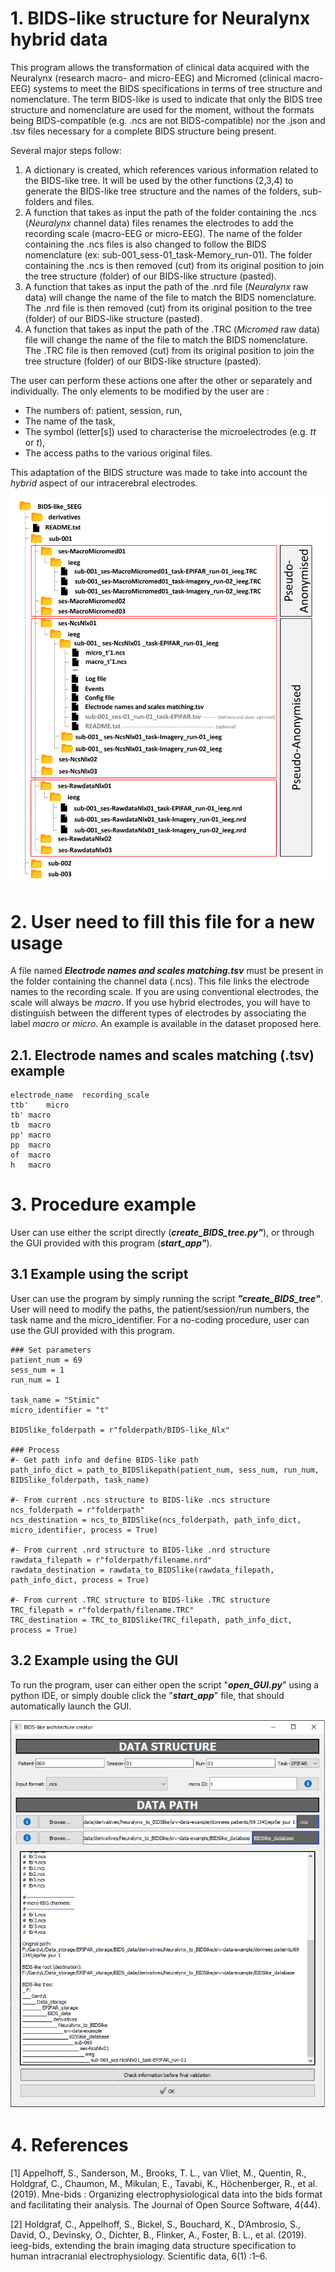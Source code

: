 # 1. BIDS-like structure for Neuralynx hybrid data
This program allows the transformation of clinical data acquired with the Neuralynx (research macro- and micro-EEG) and Micromed (clinical macro-EEG) systems to meet the BIDS specifications in terms of tree structure and nomenclature. The term BIDS-like is used to indicate that only the BIDS tree structure and nomenclature are used for the moment, without the formats being BIDS-compatible (e.g. .ncs are not BIDS-compatible) nor the .json and .tsv files necessary for a complete BIDS structure being present.

Several major steps follow:
1. A dictionary is created, which references various information related to the BIDS-like tree. It will be used by the other functions (2,3,4) to generate the BIDS-like tree structure and the names of the folders, sub-folders and files.
2. A function that takes as input the path of the folder containing the .ncs (*Neuralynx* channel data) files renames the electrodes to add the recording scale (macro-EEG or micro-EEG). The name of the folder containing the .ncs files is also changed to follow the BIDS nomenclature (ex: sub-001_sess-01_task-Memory_run-01). The folder containing the .ncs is then removed (cut) from its original position to join the tree structure (folder) of our BIDS-like structure (pasted).
3. A function that takes as input the path of the .nrd file (*Neuralynx* raw data) will change the name of the file to match the BIDS nomenclature. The .nrd file is then removed (cut) from its original position to the tree (folder) of our BIDS-like structure (pasted).
4. A function that takes as input the path of the .TRC (*Micromed* raw data) file will change the name of the file to match the BIDS nomenclature. The .TRC file is then removed (cut) from its original position to join the tree structure (folder) of our BIDS-like structure (pasted).

The user can perform these actions one after the other or separately and individually. The only elements to be modified by the user are :
- The numbers of: patient, session, run,
- The name of the task,
- The symbol (letter[s]) used to characterise the microelectrodes (e.g. *tt* or *t*),
- The access paths to the various original files.

This adaptation of the BIDS structure was made to take into account the *hybrid* aspect of our intracerebral electrodes.

![](illustrations/BIDS-like_SEEG.png)

# 2. User need to fill this file for a new usage
A file named _**Electrode names and scales matching.tsv**_ must be present in the folder containing the channel data (.ncs). This file links the electrode names to the recording scale. If you are using conventional electrodes, the scale will always be *macro*. If you use hybrid electrodes, you will have to distinguish between the different types of electrodes by associating the label *macro* or *micro*. An example is available in the dataset proposed here.

## 2.1. Electrode names and scales matching (.tsv) example
```
electrode_name	recording_scale
ttb'	micro
tb'	macro
tb	macro
pp'	macro
pp	macro
of	macro
h	macro
```

# 3. Procedure example
User can use either the script directly (_**create_BIDS_tree.py"**_), or through the GUI provided with this program (_**start_app"**_).

## 3.1 Example using the script
User can use the program by simply running the script _**"create_BIDS_tree"**_. User will need to modify the paths, the patient/session/run numbers, the task name and the micro_identifier. For a no-coding procedure, user can use the GUI provided with this program.

```
### Set parameters
patient_num = 69
sess_num = 1
run_num = 1

task_name = "Stimic"
micro_identifier = "t"

BIDSlike_folderpath = r"folderpath/BIDS-like_Nlx"

### Process
#- Get path info and define BIDS-like path
path_info_dict = path_to_BIDSlikepath(patient_num, sess_num, run_num, BIDSlike_folderpath, task_name)

#- From current .ncs structure to BIDS-like .ncs structure
ncs_folderpath = r"folderpath"
ncs_destination = ncs_to_BIDSlike(ncs_folderpath, path_info_dict, micro_identifier, process = True)

#- From current .nrd structure to BIDS-like .nrd structure
rawdata_filepath = r"folderpath/filename.nrd"
rawdata_destination = rawdata_to_BIDSlike(rawdata_filepath, path_info_dict, process = True)

#- From current .TRC structure to BIDS-like .TRC structure
TRC_filepath = r"folderpath/filename.TRC"
TRC_destination = TRC_to_BIDSlike(TRC_filepath, path_info_dict, process = True)
```

## 3.2 Example using the GUI
To run the program, user can either open the script "_**open_GUI.py**_" using a python IDE, or simply double click the "_**start_app**_" file, that should automatically launch the GUI.

![](illustrations/open_GUI.png)

# 4. References
[1] Appelhoff, S., Sanderson, M., Brooks, T. L., van Vliet, M., Quentin, R., Holdgraf, C., Chaumon, M., Mikulan, E., Tavabi, K., Höchenberger, R., et al. (2019). Mne-bids : Organizing electrophysiological data into the bids format and facilitating their analysis. The Journal of Open Source Software, 4(44).

[2] Holdgraf, C., Appelhoff, S., Bickel, S., Bouchard, K., D’Ambrosio, S., David, O., Devinsky, O., Dichter, B., Flinker, A., Foster, B. L., et al. (2019). ieeg-bids, extending the brain imaging data structure specification to human intracranial electrophysiology. Scientific data, 6(1) :1–6.
